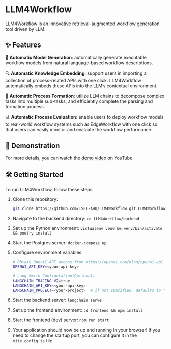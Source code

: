 # LLM4Workflow

LLM4Workflow is an innovative retrieval-augmented workflow generation tool driven by LLM.

## ✨ Features

🤖  **Automatic Model Generation**: automatically generate executable workflow models from natural language-based workflow descriptions.

🔍 **Automatic Knowledge Embedding**: support users in importing a collection of process-related APIs with one click. LLM4Workflow automatically embeds these APIs into the LLM’s contextual environment.

🔄  **Automatic Process Formation**: utilize LLM chains to decompose complex tasks into multiple sub-tasks, and efficiently complete the parsing and formation process.

📊 **Automatic Process Evaluation**: enable users to deploy workflow models to real-world workflow systems such as EdgeWorkflow with one click so that users can easily monitor and evaluate the workflow performance.

## 🎥 Demonstration

For more details, you can watch the [demo video]() on YouTube.

## 🛠️ Getting Started

To run LLM4Workflow, follow these steps:

1. Clone this repository:

   ```sh
   git clone https://github.com/ISEC-AHU/LLM4Workflow.git LLM4Workflow
   ```

2. Navigate to the backend directory: `cd LLM4Workflow/backend`

3. Set up the Python  environment: `virtualenv venv && venv/bin/activate && poetry install`

4. Start the Postgres server: `docker-compose up`

5. Configure environment variables:

   ```sh
   # Obtain OpenAI API access from https://openai.com/blog/openai-api
   OPENAI_API_KEY=<your-api-key>
   
   # Lang Smith Configuration[Optional]
   LANGCHAIN_TRACING_V2=true
   LANGCHAIN_API_KEY=<your-api-key>
   LANGCHAIN_PROJECT=<your-project>  # if not specified, defaults to "default"
   ```

6. Start the backend server: `langchain serve`

7. Set up the frontend environment: `cd frontend && npm install`

8. Start the frontend (dev) server: `npm run start`

9. Your application should now be up and running in your browser! If you need to change the startup port, you can configure it in the `vite.config.ts` file.
